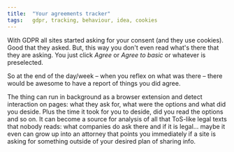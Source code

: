 ```yaml
---
title:  "Your agreements tracker"
tags:   gdpr, tracking, behaviour, idea, cookies
---
```


With GDPR all sites started asking for your consent (and they use cookies). Good that they asked.
But, this way you don't even read what's there that they are asking. You just click *Agree* or
*Agree to basic* or whatever is preselected.
  
So at the end of the day/week – when you reflex on what was there – there would be awesome to have
a report of things you did agree.

The thing can run in background as a browser extension and detect interaction on pages: what they
ask for, what were the options and what did you deside. Plus the time it took for you to deside,
did you read the options and so on. It can become a source for analysis of all that ToS-like legal
texts that nobody reads: what companies do ask there and if it is legal... maybe it even can grow
up into an attorney that points you immediately if a site is asking for something outside of your
desired plan of sharing info.
